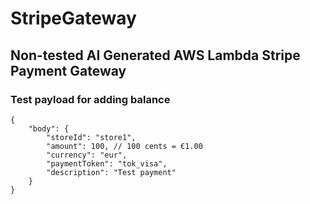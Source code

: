 # StripeGateway

## Non-tested AI Generated AWS Lambda Stripe Payment Gateway

### Test payload for adding balance
```
{
    "body": {
        "storeId": "store1",
        "amount": 100, // 100 cents = €1.00
        "currency": "eur",
        "paymentToken": "tok_visa",
        "description": "Test payment"
    }
}
```
